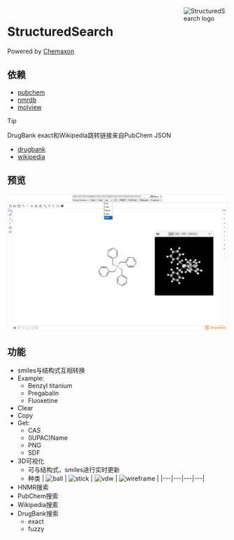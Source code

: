 <img src="imgs/structuredsearch_logo.png" alt="StructuredSearch logo" width="100" height="100" align="right" />

# StructuredSearch

Powered by [Chemaxon](https://chemaxon.com)

## 依赖

- [pubchem](https://pubchem.ncbi.nlm.nih.gov)
- [nmrdb](https://www.nmrdb.org)
- [molview](https://molview.org)

> [!tip]
> DrugBank exact和Wikipedia跳转链接来自PubChem JSON

- [drugbank](https://go.drugbank.com)
- [wikipedia](https://en.wikipedia.org)

## 预览

![StructuredSearch](imgs/structuredsearch.png)

## 功能

- smiles与结构式互相转换
- Example:
    - Benzyl titanium
    - Pregabalin
    - Fluoxetine
- Clear
- Copy
- Get:
    - CAS
    - (IUPAC)Name
    - PNG
    - SDF
- 3D可视化
    - 可与结构式，smiles进行实时更新
    - 种类
        | ![ball](imgs/ball.png) | ![stick](imgs/stick.png) | ![vdw](imgs/vdw.png) | ![wireframe](imgs/wireframe.png) |
        |---|---|---|---|
- HNMR搜索
- PubChem搜索
- Wikipedia搜索
- DrugBank搜索
    - exact
    - fuzzy